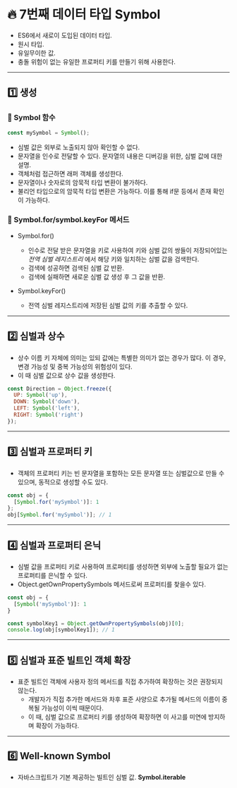 # :fire: 7번째 데이터 타입 Symbol

- ES6에서 새로이 도입된 데이터 타입.
- 원시 타입.
- 유일무이한 값.
- 충돌 위험이 없는 유일한 프로퍼티 키를 만들기 위해 사용한다.

---

## :one: 생성

### :memo: Symbol 함수

```javascript
const mySymbol = Symbol();
```

- 심벌 값은 외부로 노출되지 않아 확인할 수 없다.
- 문자열을 인수로 전달할 수 있다. 문자열의 내용은 디버깅을 위한, 심벌 값에 대한 설명. 
- 객체처럼 접근하면 래퍼 객체를 생성한다.
- 문자열이나 숫자로의 암묵적 타입 변환이 불가하다.
- 불리언 타입으로의 암묵적 타입 변환은 가능하다. 이를 통해 if문 등에서 존재 확인이 가능하다.

### :memo: Symbol.for/symbol.keyFor 메서드

- Symbol.for()
  - 인수로 전달 받은 문자열을 키로 사용하여 키와 심벌 값의 쌍들이 저장되어있는 _전역 심벌 레지스트리_ 에서 해당 키와 일치하는 심벌 값을 검색한다.
  - 검색에 성공하면 검색된 심벌 값 반환.
  - 검색에 실패하면 새로운 심벌 값 생성 후 그 값을 반환.
 
- Symbol.keyFor()
  - 전역 심벌 레지스트리에 저장된 심벌 값의 키를 추출할 수 있다.
  
---

## :two: 심벌과 상수

- 상수 이름 키 자체에 의미는 있되 값에는 특별한 의미가 없는 경우가 많다. 이 경우, 변경 가능성 및 중복 가능성의 위험성이 있다.
- 이 때 심벌 값으로 상수 값을 생성한다.

```javascript
const Direction = Object.freeze({
  UP: Symbol('up'),
  DOWN: Symbol('down'),
  LEFT: Symbol('left'),
  RIGHT: Symbol('right')
});
```

---

## :three: 심벌과 프로퍼티 키

- 객체의 프로퍼티 키는 빈 문자열을 포함하는 모든 문자열 또는 심벌값으로 만들 수 있으며, 동적으로 생성할 수도 있다.
  
```javascript
const obj = {
  [Symbol.for('mySymbol')]: 1
};
obj[Symbol.for('mySymbol')]; // 1
```

---

## :four: 심벌과 프로퍼티 은닉

- 심벌 값을 프로퍼티 키로 사용하여 프로퍼티를 생성하면 외부에 노출할 필요가 없는 프로퍼티를 은닉할 수 있다.
- Object.getOwnPropertySymbols 메서드로써 프로퍼티를 찾을수 있다.

```javascript
const obj = {
  [Symbol('mySymbol')]: 1
}

const symbolKey1 = Object.getOwnPropertySymbols(obj)[0];
console.log(obj[symbolKey1]); // 1
```

---

## :five: 심벌과 표준 빌트인 객체 확장

- 표준 빌트인 객체에 사용자 정의 메서드를 직접 추가하여 확장하는 것은 권장되지 않는다.
  - 개발자가 직접 추가한 메서드와 차후 표준 사양으로 추가될 메서드의 이름이 중복될 가능성이 이씩 때문이다.
  - 이 때, 심벌 값으로 프로퍼티 키를 생성하여 확장하면 이 사고를 미연에 방지하며 확장이 가능하다.
 
---

## :six: Well-known Symbol

- 자바스크립트가 기본 제공하는 빌트인 심벌 값. **Symbol.iterable**
